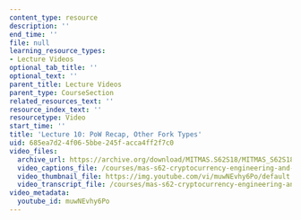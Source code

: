```yaml
---
content_type: resource
description: ''
end_time: ''
file: null
learning_resource_types:
- Lecture Videos
optional_tab_title: ''
optional_text: ''
parent_title: Lecture Videos
parent_type: CourseSection
related_resources_text: ''
resource_index_text: ''
resourcetype: Video
start_time: ''
title: 'Lecture 10: PoW Recap, Other Fork Types'
uid: 685ea7d2-4f06-5bbe-245f-acca4ff2f7c0
video_files:
  archive_url: https://archive.org/download/MITMAS.S62S18/MITMAS_S62S18_lec10_300k.mp4
  video_captions_file: /courses/mas-s62-cryptocurrency-engineering-and-design-spring-2018/143ac37b43455b19bbafe4dee073f0f1_muwNEvhy6Po.vtt
  video_thumbnail_file: https://img.youtube.com/vi/muwNEvhy6Po/default.jpg
  video_transcript_file: /courses/mas-s62-cryptocurrency-engineering-and-design-spring-2018/f5f253955f996f9d5f2708ffeeec4faf_muwNEvhy6Po.pdf
video_metadata:
  youtube_id: muwNEvhy6Po
---
```


